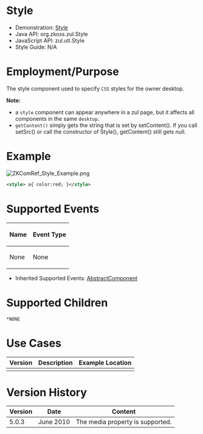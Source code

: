 

# Style

- Demonstration:
  [Style](http://www.zkoss.org/zkdemo/styling/custom_style)
- Java API: <javadoc>org.zkoss.zul.Style </javadoc>
- JavaScript API: <javadoc directory="jsdoc">zul.utl.Style</javadoc>
- Style Guide: N/A

# Employment/Purpose

The style component used to specify `CSS` styles for the owner desktop.

**Note:**

- a `style` component can appear anywhere in a zul page, but it affects
  all components in the same `desktop`.
- `getContent()` simply gets the string that is set by setContent(). If
  you call setSrc() or call the constructor of Style(), getContent()
  still gets null.

# Example

  
![](ZKComRef_Style_Example.png "ZKComRef_Style_Example.png")

``` xml
<style> a{ color:red; }</style>
```

# Supported Events

<table>
<thead>
<tr class="header">
<th><center>
<p>Name</p>
</center></th>
<th><center>
<p>Event Type</p>
</center></th>
</tr>
</thead>
<tbody>
<tr class="odd">
<td><p>None</p></td>
<td><p>None</p></td>
</tr>
</tbody>
</table>

- Inherited Supported Events: [
  AbstractComponent](ZK_Component_Reference/Base_Components/AbstractComponent#Supported_Events)

# Supported Children

`*NONE`

# Use Cases

| Version | Description | Example Location |
|---------|-------------|------------------|
|         |             |                  |

# Version History



| Version | Date      | Content                          |
|---------|-----------|----------------------------------|
| 5.0.3   | June 2010 | The media property is supported. |


